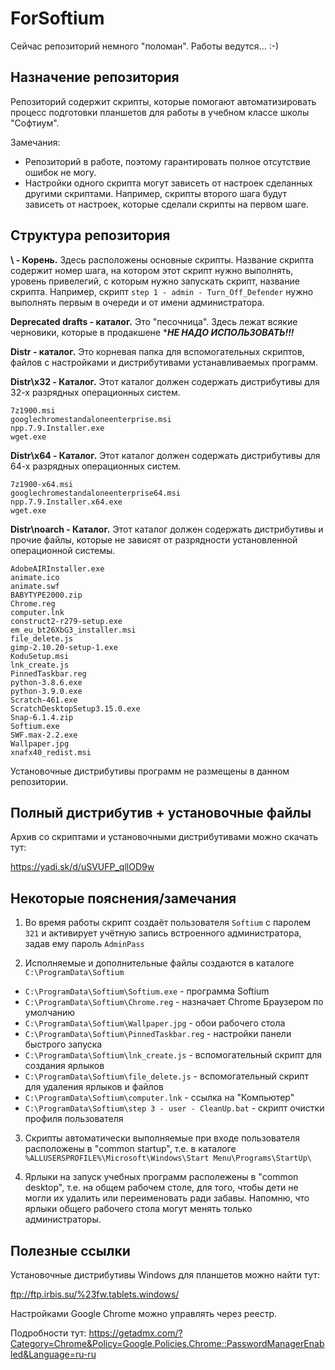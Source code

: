 # ForSoftium

Сейчас репозиторий немного "поломан". Работы ведутся... :-)

## Назначение репозитория

Репозиторий содержит скрипты, которые помогают автоматизировать процесс подготовки планшетов для работы в учебном классе школы "Софтиум".

Замечания:
- Репозиторий в работе, поэтому гарантировать полное отсутствие ошибок не могу.
- Настройки одного скрипта могут зависеть от настроек сделанных другими скриптами. Например, скрипты второго шага будут зависеть от настроек, которые сделали скрипты на первом шаге.

## Структура репозитория

**\	- 	Корень.**
	Здесь расположены основные скрипты. 
	Название скрипта содержит номер шага, на котором этот скрипт нужно выполнять, уровень привелегий, с которым нужно запускать скрипт, название скрипта.
	Например, скрипт `step 1 - admin - Turn_Off_Defender` нужно выполнять первым в очереди и от имени администратора.

**Deprecated drafts - каталог.**
	Это "песочница". Здесь лежат всякие черновики, которые в продакшене ****НЕ НАДО ИСПОЛЬЗОВАТЬ!!!***
	
**Distr - каталог.**
	Это корневая папка для вспомогательных скриптов, файлов с настройками и дистрибутивами устанавливаемых программ.
	
**Distr\x32 - Каталог.**
	Этот каталог должен содержать дистрибутивы для 32-х разрядных операционных систем.

```
7z1900.msi
googlechromestandaloneenterprise.msi
npp.7.9.Installer.exe
wget.exe
```	

**Distr\x64 - Каталог.**
	Этот каталог должен содержать дистрибутивы для 64-х разрядных операционных систем.

```
7z1900-x64.msi
googlechromestandaloneenterprise64.msi
npp.7.9.Installer.x64.exe
wget.exe
```

**Distr\noarch - Каталог.**
	Этот каталог должен содержать дистрибутивы и прочие файлы, которые не зависят от разрядности установленной операционной системы.
	
```
AdobeAIRInstaller.exe
animate.ico
animate.swf
BABYTYPE2000.zip
Chrome.reg
computer.lnk
construct2-r279-setup.exe
em_eu_bt26XbG3_installer.msi
file_delete.js
gimp-2.10.20-setup-1.exe
KoduSetup.msi
lnk_create.js
PinnedTaskbar.reg
python-3.8.6.exe
python-3.9.0.exe
Scratch-461.exe
ScratchDesktopSetup3.15.0.exe
Snap-6.1.4.zip
Softium.exe
SWF.max-2.2.exe
Wallpaper.jpg
xnafx40_redist.msi
```

Установочные дистрибутивы программ не размещены в данном репозитории.

## Полный дистрибутив + установочные файлы

Архив со скриптами и установочными дистрибутивами можно скачать тут: 

https://yadi.sk/d/uSVUFP_qllOD9w

## Некоторые пояснения/замечания

1. Во время работы скрипт создаёт пользователя `Softium` с паролем `321` и активирует учётную запись встроенного администратора, задав ему пароль `AdminPass`

2. Исполняемые и дополнительные файлы создаются в каталоге `C:\ProgramData\Softium`

- `C:\ProgramData\Softium\Softium.exe` - программа Softium
- `C:\ProgramData\Softium\Chrome.reg` - назначает Chrome Браузером по умолчанию
- `C:\ProgramData\Softium\Wallpaper.jpg` - обои рабочего стола
- `C:\ProgramData\Softium\PinnedTaskbar.reg` - настройки панели быстрого запуска
- `C:\ProgramData\Softium\lnk_create.js` - вспомогательный  скрипт для создания ярлыков
- `C:\ProgramData\Softium\file_delete.js`  - вспомогательный  скрипт для удаления ярлыков и файлов
- `C:\ProgramData\Softium\computer.lnk` - ссылка на "Компьютер"
- `C:\ProgramData\Softium\step 3 - user - CleanUp.bat` - скрипт очистки профиля пользователя

3. Скрипты автоматически выполняемые при входе пользователя расположены в "common startup", т.е. в каталоге `%ALLUSERSPROFILE%\Microsoft\Windows\Start Menu\Programs\StartUp\`

4. Ярлыки на запуск учебных программ располежены в "common desktop", т.е. на общем рабочем столе, для того, чтобы дети не могли их удалить или переименовать ради забавы. Напомню, что ярлыки общего рабочего стола могут менять только администраторы.

## Полезные ссылки

Установочные дистрибутивы Windows для планшетов можно найти тут:

ftp://ftp.irbis.su/%23fw.tablets.windows/

Настройками Google Chrome можно управлять через реестр.

Подробности тут: https://getadmx.com/?Category=Chrome&Policy=Google.Policies.Chrome::PasswordManagerEnabled&Language=ru-ru


